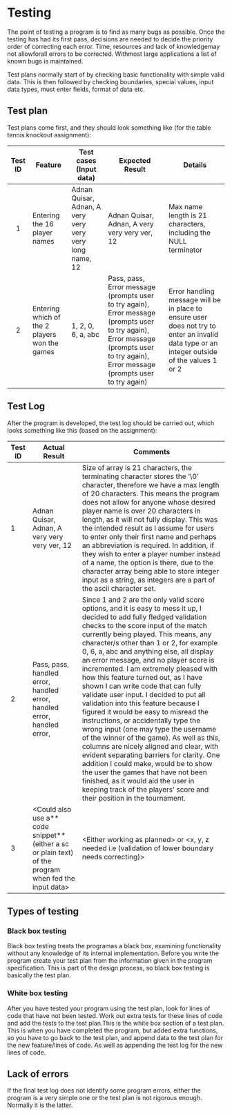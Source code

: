 # Testing

The point of testing a program is to find as many bugs as possible. Once the testing has had its first pass, decisions are needed to decide the priority order of correcting each error. Time, resources and lack of knowledgemay not allowforall errors to be corrected. Withmost large applications a list of known bugs is maintained. 

Test plans normally start of by checking basic functionality with simple valid data. This is then followed by checking boundaries, special values, input data types, must enter fields, format of data etc.

## Test plan

Test plans come first, and they should look something like (for the table tennis knockout assignment):

| Test ID | Feature                                       | Test cases (Input data)                                  | Expected Result                                                                                                                                                                        | Details                                                                                                                                      |
| :-----: | --------------------------------------------- | -------------------------------------------------------- | -------------------------------------------------------------------------------------------------------------------------------------------------------------------------------------- | -------------------------------------------------------------------------------------------------------------------------------------------- |
|    1    | Entering the 16 player names                  | Adnan Quisar, Adnan, A very very very very long name, 12 | Adnan Quisar, Adnan, A very very very ver, 12                                                                                                                                          | Max name length is 21 characters, including the NULL terminator                                                                              |
|    2    | Entering which of the 2 players won the games | 1, 2, 0, 6, a, abc                                       | Pass, pass, Error message (prompts user to try again), Error message (prompts user to try again), Error message (prompts user to try again), Error message (prompts user to try again) | Error handling message will be in place to ensure user does not try to enter an invalid data type or an integer outside of the values 1 or 2 |

## Test Log

After the program is developed, the test log should be carried out, which looks something like this (based on the assignment):

| Test ID | Actual Result                                                                                           | Comments                                                                                                                                                                                                                                                                                                                                                                                                                                                                                                                                                                                                                                                                                                                                                                                                                                                                                                                                                                                               |
| ------- | ------------------------------------------------------------------------------------------------------- | ------------------------------------------------------------------------------------------------------------------------------------------------------------------------------------------------------------------------------------------------------------------------------------------------------------------------------------------------------------------------------------------------------------------------------------------------------------------------------------------------------------------------------------------------------------------------------------------------------------------------------------------------------------------------------------------------------------------------------------------------------------------------------------------------------------------------------------------------------------------------------------------------------------------------------------------------------------------------------------------------------ |
| 1       | Adnan Quisar, Adnan, A very very very ver, 12                                                           | Size of array is 21 characters, the terminating character stores the ‘\0’ character, therefore we have a max length of 20 characters. This means the program does not allow for anyone whose desired player name is over 20 characters in length, as it will not fully display. This was the intended result as I assume for users to enter only their first name and perhaps an abbreviation is required. In addition, if they wish to enter a player number instead of a name, the option is there, due to the character array being able to store integer input as a string, as integers are a part of the ascii character set.                                                                                                                                                                                                                                                                                                                                                                     |
| 2       | Pass, pass, handled error, handled error, handled error, handled error,                                 | Since 1 and 2 are the only valid score options, and it is easy to mess it up, I decided to add fully fledged validation checks to the score input of the match currently being played. This means, any character/s other than 1 or 2, for example 0, 6, a, abc and anything else, all display an error message, and no player score is incremented. I am extremely pleased with how this feature turned out, as I have shown I can write code that can fully validate user input. I decided to put all validation into this feature because I figured it would be easy to misread the instructions, or accidentally type the wrong input (one may type the username of the winner of the game). As well as this, columns are nicely aligned and clear, with evident separating barriers for clarity. One addition I could make, would be to show the user the games that have not been finished, as it would aid the user in keeping track of the players’ score and their position in the tournament. |
| 3       | \<Could also use a** code snippet** (either a sc or plain text) of the program when fed the input data> | \<Either working as planned> or \<x, y, z needed i.e (validation of lower boundary needs correcting)>                                                                                                                                                                                                                                                                                                                                                                                                                                                                                                                                                                                                                                                                                                                                                                                                                                                                                                  |

## Types of testing

### Black box testing

Black box testing treats the programas a black box, examining functionality without any knowledge of its internal implementation. Before you write the program create your test plan from the information given in the program specification. This is part of the design process, so black box testing is basically the test plan.

### White box testing

After you have tested your program using the test plan, look for lines of code that have not been tested. Work out extra tests for these lines of code and add the tests to the test plan.This is the white box section of a test plan. This is when you have completed the program, but added extra functions, so you have to go back to the test plan, and append data to the test plan for the new feature/lines of code. As well as appending the test log for the new lines of code.

## Lack of errors

If the final test log does not identify some program errors, either the program is a very simple one or the test plan is not rigorous enough. Normally it is the latter.
